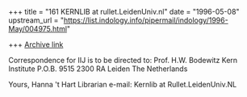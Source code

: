 +++
title = "161 KERNLIB at rullet.LeidenUniv.nl"
date = "1996-05-08"
upstream_url = "https://list.indology.info/pipermail/indology/1996-May/004975.html"

+++
[Archive link](https://list.indology.info/pipermail/indology/1996-May/004975.html)

Correspondence for IIJ is to be directed to:
Prof. H.W. Bodewitz
Kern Institute
P.O.B. 9515
2300 RA Leiden
The Netherlands

Yours,
Hanna 't Hart
Librarian
e-mail: Kernlib at Rullet.LeidenUniv.NL




